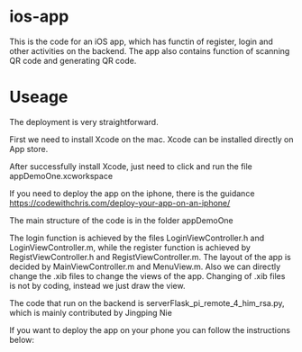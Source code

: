 # ios-app
This is the code for an iOS app, which has functin of register, login and other activities on the backend. The app also contains function of scanning QR code and generating QR code.

# Useage
The deployment is very straightforward.

First we need to install Xcode on the mac. Xcode can be installed directly on App store.

After successfully install Xcode, just need to click and run the file appDemoOne.xcworkspace

If you need to deploy the app on the iphone, there is the guidance https://codewithchris.com/deploy-your-app-on-an-iphone/

The main structure of the code is in the folder appDemoOne

The login function is achieved by the files LoginViewController.h and LoginViewController.m, while the register function is achieved by RegistViewController.h and RegistViewController.m. The layout of the app is decided by MainViewController.m and MenuView.m. Also we can directly change the .xib files to change the views of the app. Changing of .xib files is not by coding, instead we just draw the view.

The code that run on the backend is serverFlask_pi_remote_4_him_rsa.py, which is mainly contributed by Jingping Nie

If you want to deploy the app on your phone you can follow the instructions below:

